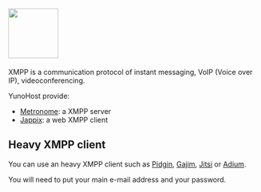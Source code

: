 # <img src="https://yunohost.org/images/XMPP_logo.png" width=100>
XMPP is a communication protocol of instant messaging, VoIP (Voice over IP), videoconferencing.

YunoHost provide:
* [Metronome](http://www.lightwitch.org/metronome): a XMPP server
* [Jappix](/apps): a web XMPP client

## Heavy XMPP client

You can use an heavy XMPP client such as [Pidgin](http://pidgin.im/), [Gajim](http://gajim.org/index.fr.html), [Jitsi](http://jitsi.org/) or [Adium](https://adium.im/).

You will need to put your main e-mail address and your password.